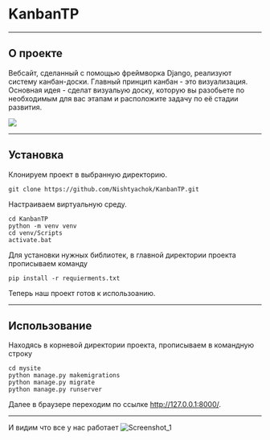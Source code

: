 # KanbanTP

---

## О проекте

Вебсайт, сделанный с помощью фреймворка Django, реализуют систему канбан-доски.
Главный принцип канбан - это визуализация. Основная идея - сделат визуальую доску,
которую вы разобьете по необходимым для вас этапам и расположите задачу по её стадии развития.

![](https://skr.sh/sEKAQYHSJ14?a)

---

## Установка

Клонируем проект в выбранную директорию.

````
git clone https://github.com/Nishtyachok/KanbanTP.git
````

Настраиваем виртуальную среду.

````
cd KanbanTP
python -m venv venv
cd venv/Scripts
activate.bat
````

Для установки нужных библиотек, в главной директории проекта прописываем команду

````
pip install -r requierments.txt 
````

Теперь наш проект готов к использоанию.

---

## Использование

Находясь в корневой директории проекта, прописываем в командную строку

````
cd mysite
python manage.py makemigrations
python manage.py migrate
python manage.py runserver
````

Далее в браузере переходим по ссылке http://127.0.0.1:8000/.

---
И видим что все у нас работает
![Screenshot_1](https://user-images.githubusercontent.com/51389727/172386152-7089b3bd-b2bd-4898-b1ae-af39bb839eb3.png)
